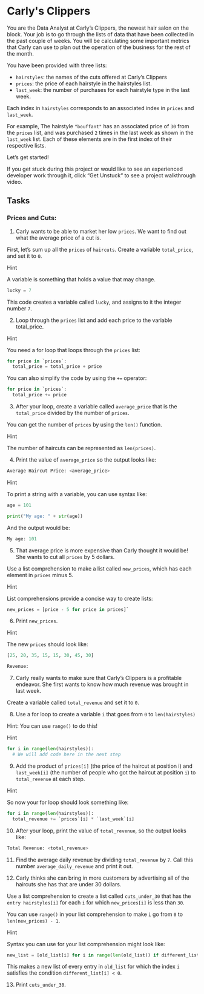 # Carly's Clippers

You are the Data Analyst at Carly’s Clippers, the newest hair salon on the block. Your job is to go through the lists of data that have been collected in the past couple of weeks. You will be calculating some important metrics that Carly can use to plan out the operation of the business for the rest of the month.

You have been provided with three lists:

- `hairstyles`: the names of the cuts offered at Carly’s Clippers
- ```prices```: the price of each hairstyle in the hairstyles list.
- `last_week`: the number of purchases for each hairstyle type in the last week.

Each index in `hairstyles` corresponds to an associated index in `prices` and `last_week`.

For example, The hairstyle `"bouffant"` has an associated price of `30` from the `prices` list, and was purchased `2` times in the last week as shown in the `last_week` list. Each of these elements are in the first index of their respective lists.

Let’s get started!

If you get stuck during this project or would like to see an experienced developer work through it, click “Get Unstuck“ to see a project walkthrough video.

## Tasks

### Prices and Cuts:

1. Carly wants to be able to market her low ``prices``. We want to find out what the average price of a cut is.

First, let’s sum up all the `prices` of `haircuts`. Create a variable `total_price`, and set it to `0`.

Hint

A variable is something that holds a value that may change.

```py
lucky = 7
```
This code creates a variable called `lucky`, and assigns to it the integer number `7`.

2. Loop through the `prices` list and add each price to the variable total_price.

Hint

You need a for loop that loops through the `prices` list:

```py
for price in `prices`:
  total_price = total_price + price
```

You can also simplify the code by using the `+=` operator:
```py
for price in `prices`:
  total_price += price
```

3. After your loop, create a variable called `average_price` that is the `total_price` divided by the number of `prices`.

You can get the number of `prices` by using the `len()` function.

Hint

The number of haircuts can be represented as `len(prices)`.

4. Print the value of `average_price` so the output looks like:

```py
Average Haircut Price: <average_price>
```

Hint

To print a string with a variable, you can use syntax like:

```py
age = 101

print("My age: " + str(age))
```

And the output would be:

```py
My age: 101
```

5. That average price is more expensive than Carly thought it would be! She wants to cut all `prices` by 5 dollars.

Use a list comprehension to make a list called `new_prices`, which has each element in `prices` minus 5.

Hint

List comprehensions provide a concise way to create lists:

```py
new_prices = [price - 5 for price in prices]`
```

6. Print `new_prices`.

Hint

The new `prices` should look like:

```py
[25, 20, 35, 15, 15, 30, 45, 30]

Revenue:
```

7. Carly really wants to make sure that Carly’s Clippers is a profitable endeavor. She first wants to know how much revenue was brought in last week.

Create a variable called `total_revenue` and set it to `0`.

8. Use a for loop to create a variable `i` that goes from `0` to `len(hairstyles)`

Hint: You can use `range()` to do this!

Hint

```py
for i in range(len(hairstyles)):
  # We will add code here in the next step
```

9. Add the product of `prices[i]` (the price of the haircut at position i) and `last_week[i]` (the number of people who got the haircut at position `i`) to `total_revenue` at each step.

Hint

So now your for loop should look something like:

```py
for i in range(len(hairstyles)):
  total_revenue += `prices`[i] * `last_week`[i]
```

10. After your loop, print the value of `total_revenue`, so the output looks like:

```py
Total Revenue: <total_revenue>
```

11. Find the average daily revenue by dividing `total_revenue` by `7`. Call this number `average_daily_revenue` and print it out.

12. Carly thinks she can bring in more customers by advertising all of the haircuts she has that are under 30 dollars.

Use a list comprehension to create a list called `cuts_under_30` that has the `entry hairstyles[i]` for each `i` for which `new_prices[i]` is less than `30`.

You can use `range()` in your list comprehension to make `i` go from `0` to `len(new_prices) - 1`.

Hint

Syntax you can use for your list comprehension might look like:

```py
new_list = [old_list[i] for i in range(len(old_list)) if different_list[i] < 0]
```

This makes a new list of every entry in `old_list` for which the index `i` satisfies the condition `different_list[i] < 0`.

13. Print `cuts_under_30`.